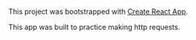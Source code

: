 This project was bootstrapped with [Create React App](https://github.com/facebookincubator/create-react-app).

This app was built to practice making http requests.